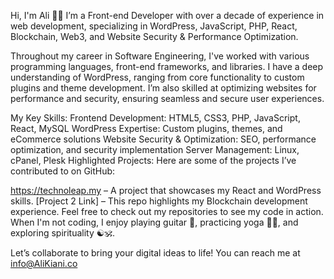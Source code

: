 Hi, I'm Ali 🙋‍♂️
I’m a Front-end Developer with over a decade of experience in web development, specializing in WordPress, JavaScript, PHP, React, Blockchain, Web3, and Website Security & Performance Optimization.

Throughout my career in Software Engineering, I've worked with various programming languages, front-end frameworks, and libraries. I have a deep understanding of WordPress, ranging from core functionality to custom plugins and theme development. I’m also skilled at optimizing websites for performance and security, ensuring seamless and secure user experiences.

My Key Skills:
Frontend Development: HTML5, CSS3, PHP, JavaScript, React, MySQL
WordPress Expertise: Custom plugins, themes, and eCommerce solutions
Website Security & Optimization: SEO, performance optimization, and security implementation
Server Management: Linux, cPanel, Plesk
Highlighted Projects:
Here are some of the projects I’ve contributed to on GitHub:

https://technoleap.my – A project that showcases my React and WordPress skills.
[Project 2 Link] – This repo highlights my Blockchain development experience.
Feel free to check out my repositories to see my code in action. When I'm not coding, I enjoy playing guitar 🎸, practicing yoga 🧘‍♂️, and exploring spirituality ☯️🕉.

Let’s collaborate to bring your digital ideas to life!
You can reach me at info@AliKiani.co
